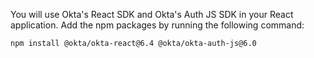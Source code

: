 You will use Okta's React SDK and Okta's Auth JS SDK in your React application. Add the npm packages by running the following command:

```shell
npm install @okta/okta-react@6.4 @okta/okta-auth-js@6.0
```